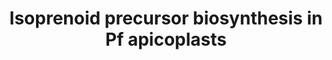 ---
annotations:
- id: DOID:14067
  parent: disease by infectious agent
  type: Disease Ontology
  value: Plasmodium falciparum malaria
- id: PW:0001051
  parent: disease pathway
  type: Pathway Ontology
  value: malaria pathway
authors:
- Egonw
- AlexanderPico
- Khanspers
- DeSl
- MaintBot
- Eweitz
description: This pathway shows a apicoplast of the Plasmodium falciparum that infected
  a human cell. The human glycolysis provides the apicoplast with nutrients for its
  isoprenoid precursor biosynthesis. This pathway is being investigated for targets
  for malaria drug leads and drugs.
last-edited: 2021-05-21
organisms:
- Plasmodium falciparum
redirect_from:
- /index.php/Pathway:WP2918
- /instance/WP2918
- /instance/WP2918_r123066
revision: r123066
schema-jsonld:
- '@context': https://schema.org/
  '@id': https://wikipathways.github.io/pathways/WP2918.html
  '@type': Dataset
  creator:
    '@type': Organization
    name: WikiPathways
  description: This pathway shows a apicoplast of the Plasmodium falciparum that infected
    a human cell. The human glycolysis provides the apicoplast with nutrients for
    its isoprenoid precursor biosynthesis. This pathway is being investigated for
    targets for malaria drug leads and drugs.
  keywords:
  - CDP-ME
  - CDP-MEP
  - D-Glyceraldehyde 3-phosphate
  - DMAPP
  - DOXP
  - DXS
  - Glycerone-P
  - IPP
  - IspC
  - IspD
  - IspE
  - IspF
  - IspG
  - IspH
  - MEP
  - MEPC
  - MMV008138
  - PEP/Pi translocator
  - Phosphoenolpyruvic acid
  - Triose-P/Pi translocator
  - fosmidomycin
  - pyruvate
  license: CC0
  name: Isoprenoid precursor biosynthesis in Pf apicoplasts
seo: CreativeWork
title: Isoprenoid precursor biosynthesis in Pf apicoplasts
wpid: WP2918
---